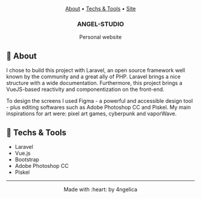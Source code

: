   <p align="center">
    <a href="#AngelStudio_about">About</a> •
    <a href="#AngelStudio_techs">Techs & Tools</a> •  
   <a href="https://www.angelstudio.live/">Site</a>
    <h3 align="center">ANGEL-STUDIO</h3>

  <p align="center">
    Personal website
  </p>


## :pushpin: About
<p align="justify" id="AngelStudio_about">


 I chose to build this project with Laravel, an open source framework well known by the community and a great ally of PHP. Laravel brings a nice structure with a wide documentation. Furthermore, this project brings a VueJS-based reactivity and componentization on the front-end.
 <br>

 To design the screens I used Figma - a powerful and accessible design tool - plus editing softwares such as Adobe Photoshop CC and Piskel. My main inspirations for art were: pixel art games, cyberpunk and vaporWave.

</p>

## :pushpin: Techs & Tools
<ul id="AngelStudio_techs">
    <li>Laravel</li>
    <li>Vue.js</li>
    <li>Bootstrap</li>
    <li>Adobe Photoshop CC</li>
    <li>Piskel</li>
</ul>  

<footer>
    <hr></hr>
<p align="center">
Made with :heart: by 4ngelica
</p>
</footer>
